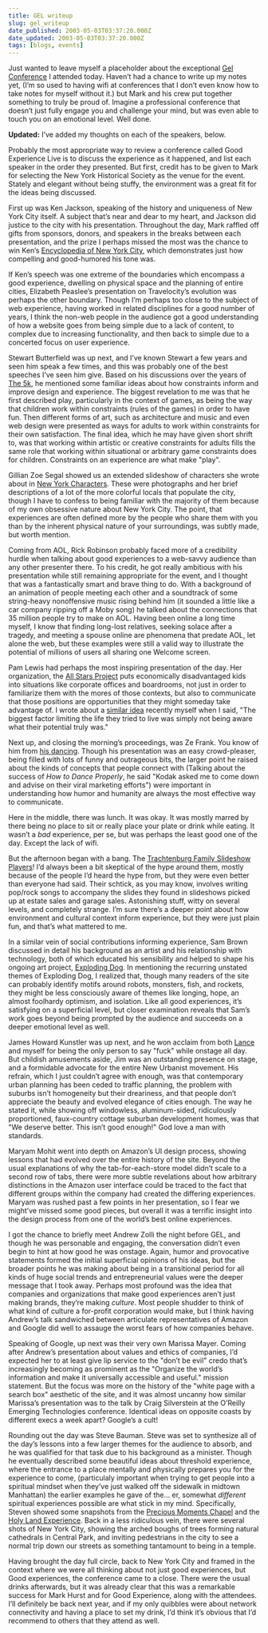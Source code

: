 ```yaml
---
title: GEL writeup
slug: gel_writeup
date_published: 2003-05-03T03:37:20.000Z
date_updated: 2003-05-03T03:37:20.000Z
tags: [blogs, events]
---
```


Just wanted to leave myself a placeholder about the exceptional [Gel Conference](http://www.goodexperience.com/gel/) I attended today. Haven’t had a chance to write up my notes yet, (I’m so used to having wifi at conferences that I don’t even know how to take notes for myself without it.) but Mark and his crew put together something to truly be proud of. Imagine a professional conference that doesn’t just fully engage you and challenge your mind, but was even able to touch you on an emotional level. Well done.

**Updated:** I’ve added my thoughts on each of the speakers, below.

Probably the most appropriate way to review a conference called Good Experience Live is to discuss the experience as it happened, and list each speaker in the order they presented. But first, credit has to be given to Mark for selecting the New York Historical Society as the venue for the event. Stately and elegant without being stuffy, the environment was a great fit for the ideas being discussed.

First up was Ken Jackson, speaking of the history and uniqueness of New York City itself. A subject that’s near and dear to my heart, and Jackson did justice to the city with his presentation. Throughout the day, Mark raffled off gifts from sponsors, donors, and speakers in the breaks between each presentation, and the prize I perhaps missed the most was the chance to win Ken’s [Encyclopedia of New York City](http://www.amazon.com/exec/obidos/tg/detail/-/0300055366/2020-20), which demonstrates just how compelling and good-humored his tone was.

If Ken’s speech was one extreme of the boundaries which encompass a good experience, dwelling on physical space and the planning of entire cities, Elizabeth Peaslee’s presentation on Travelocity’s evolution was perhaps the other boundary. Though I’m perhaps too close to the subject of web experience, having worked in related disciplines for a good number of years, I think the non-web people in the audience got a good understanding of how a website goes from being simple due to a lack of content, to complex due to increasing functionality, and then back to simple due to a concerted focus on user experience.

Stewart Butterfield was up next, and I’ve known Stewart a few years and seen him speak a few times, and this was probably one of the best speeches I’ve seen him give. Based on his discussions over the years of [The 5k](http://www.the5k.org), he mentioned some familiar ideas about how constraints inform and improve design and experience. The biggest revelation to me was that he first described play, particularly in the context of games, as being the way that children work within constraints (rules of the games) in order to have fun. Then different forms of art, such as architecture and music and even web design were presented as ways for adults to work within constraints for their own satisfaction. The final idea, which he may have given short shrift to, was that working within artistic or creative constraints for adults fills the same role that working within situational or arbitrary game constraints does for children. Constraints on an experience are what make "play".

Gillian Zoe Segal showed us an extended slideshow of characters she wrote about in [New York Characters](http://www.amazon.com/exec/obidos/ASIN/0393041964/2020-20). These were photographs and her brief descriptions of a lot of the more colorful locals that populate the city, though I have to confess to being familiar with the majority of them because of my own obsessive nature about New York City. The point, that experiences are often defined more by the people who share them with you than by the inherent physical nature of your surroundings, was subtly made, but worth mention.

Coming from AOL, Rick Robinson probably faced more of a credibility hurdle when talking about good experiences to a web-savvy audience than any other presenter there. To his credit, he got really ambitious with his presentation while still remaining appropriate for the event, and I thought that was a fantastically smart and brave thing to do. With a background of an animation of people meeting each other and a soundtrack of some string-heavy nonoffensive music rising behind him (it sounded a little like a car company ripping off a Moby song) he talked about the connections that 35 million people try to make on AOL. Having been online a long time myself, I know that finding long-lost relatives, seeking solace after a tragedy, and meeting a spouse online are phenomena that predate AOL, let alone the web, but these examples were still a valid way to illustrate the potential of millions of users all sharing one Welcome screen.

Pam Lewis had perhaps the most inspiring presentation of the day. Her organization, the [All Stars Project](http://www.allstars.org) puts economically disadvantaged kids into situations like corporate offices and boardrooms, not just in order to familiarize them with the mores of those contexts, but also to communicate that those positions are opportunities that they might someday take advantage of. I wrote about a [similar idea](http://www.dashes.com/anil/index.php?archives/005934.php) recently myself when I said, "The biggest factor limiting the life they tried to live was simply not being aware what their potential truly was."

Next up, and closing the morning’s proceedings, was Ze Frank. You know of him from [his dancing](http://www.zefrank.com/invite/swfs/index.html). Though his presentation was an easy crowd-pleaser, being filled with lots of funny and outrageous bits, the larger point he raised about the kinds of concepts that people connect with (Talking about the success of *How to Dance Properly*, he said "Kodak asked me to come down and advise on their viral marketing efforts") were important in understanding how humor and humanity are always the most effective way to communicate.

Here in the middle, there was lunch. It was okay. It was mostly marred by there being no place to sit or really place your plate or drink while eating. It wasn’t a *bad* experience, per se, but was perhaps the least good one of the day. Except the lack of wifi.

But the afternoon began with a bang. The [Trachtenburg Family Slideshow Players](http://www.slideshowplayers.com/)! I’d always been a bit skeptical of the hype around them, mostly because of the people I’d heard the hype from, but they were even better than everyone had said. Their schtick, as you may know, involves writing pop/rock songs to accompany the slides they found in slideshows picked up at estate sales and garage sales. Astonishing stuff, witty on several levels, and completely strange. I’m sure there’s a deeper point about how environment and cultural context inform experience, but they were just plain fun, and that’s what mattered to me.

In a similar vein of social contributions informing experience, Sam Brown discussed in detail his background as an artist and his relationship with technology, both of which educated his sensibility and helped to shape his ongoing art project, [Exploding Dog](http://www.explodingdog.com). In mentioning the recurring unstated themes of Exploding Dog, I realized that, though many readers of the site can probably identify motifs around robots, monsters, fish, and rockets, they might be less consciously aware of themes like longing, hope, an almost foolhardy optimism, and isolation. Like all good experiences, it’s satisfying on a superficial level, but closer examination reveals that Sam’s work goes beyond being prompted by the audience and succeeds on a deeper emotional level as well.

James Howard Kunstler was up next, and he won acclaim from both [Lance](http://www.glassdog.com/) and myself for being the only person to say "fuck" while onstage all day. But childish amusements aside, Jim was an outstanding presence on stage, and a formidable advocate for the entire New Urbanist movement. His refrain, which I just couldn’t agree with enough, was that contemporary urban planning has been ceded to traffic planning, the problem with suburbs isn’t homogeneity but their dreariness, and that people don’t appreciate the beauty and evolved elegance of cities enough. The way he stated it, while showing off windowless, aluminum-sided, ridiculously proportioned, faux-country cottage suburban development homes, was that "We deserve better. This isn’t good enough!" God love a man with standards.

Maryam Mohit went into depth on Amazon’s UI design process, showing lessons that had evolved over the entire history of the site. Beyond the usual explanations of why the tab-for-each-store model didn’t scale to a second row of tabs, there were more subtle revelations about how arbitrary distinctions in the Amazon user interface could be traced to the fact that different groups within the company had created the differing experiences. Maryam was rushed past a few points in her presentation, so I fear we might’ve missed some good pieces, but overall it was a terrific insight into the design process from one of the world’s best online experiences.

I got the chance to briefly meet Andrew Zolli the night before GEL, and though he was personable and engaging, the conversation didn’t even begin to hint at how good he was onstage. Again, humor and provocative statements formed the initial superficial opinions of his ideas, but the broader points he was making about being in a transitional period for all kinds of huge social trends and entrepreneurial values were the deeper message that I took away. Perhaps most profound was the idea that companies and organizations that make good experiences aren’t just making brands, they’re making *culture*. Most people shudder to think of what kind of culture a for-profit corporation would make, but I think having Andrew’s talk sandwiched between articulate representatives of Amazon and Google did well to assauge the worst fears of how companies behave.

Speaking of Google, up next was their very own Marissa Mayer. Coming after Andrew’s presentation about values and ethics of companies, I’d expected her to at least give lip service to the "don’t be evil" credo that’s increasingly becoming as prominent as the "Organize the world’s information and make it universally accessible and useful." mission statement. But the focus was more on the history of the "white page with a search box" aesthetic of the site, and it was almost uncanny how similar Marissa’s presentation was to the talk by Craig Silverstein at the O’Reilly Emerging Technologies conference. Identical ideas on opposite coasts by different execs a week apart? Google’s a cult!

Rounding out the day was Steve Bauman. Steve was set to synthesize all of the day’s lessons into a few larger themes for the audience to absorb, and he was qualified for that task due to his background as a minister. Though he eventually described some beautiful ideas about threshold experience, where the entrance to a place mentally and physically prepares you for the experience to come, (particulaly important when trying to get people into a spiritual mindset when they’ve just walked off the sidewalk in midtown Manhattan) the earlier examples he gave of the… er, somewhat *different* spiritual experiences possible are what stick in my mind. Specifically, Steven showed some snapshots from the [Precious Moments Chapel](http://www.preciousmoments.com/chapelb/chapel_travel.htm) and the [Holy Land Experience](http://www.theholylandexperience.com/). Back in a less ridiculous vein, there were several shots of New York City, showing the arched boughs of trees forming natural cathedrals in Central Park, and inviting pedestrians in the city to see a normal trip down our streets as something tantamount to being in a temple.

Having brought the day full circle, back to New York City and framed in the context where we were all thinking about not just good experiences, but Good experiences, the conference came to a close. There were the usual drinks afterwards, but it was already clear that this was a remarkable success for Mark Hurst and for Good Experience, along with the attendees. I’ll definitely be back next year, and if my only quibbles were about network connectivity and having a place to set my drink, I’d think it’s obvious that I’d recommend to others that they attend as well.
